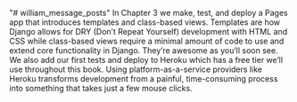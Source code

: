 "# william_message_posts" 
In Chapter 3 we make, test, and deploy a Pages app that introduces templates and
class-based views. Templates are how Django allows for DRY (Don’t Repeat Yourself)
development with HTML and CSS while class-based views require a minimal amount
of code to use and extend core functionality in Django. They’re awesome as you’ll soon
see. We also add our first tests and deploy to Heroku which has a free tier we’ll use
throughout this book. Using platform-as-a-service providers like Heroku transforms
development from a painful, time-consuming process into something that takes just
a few mouse clicks.
